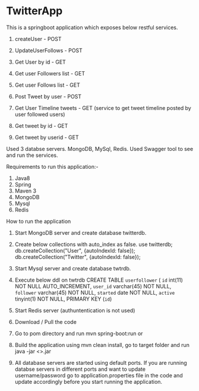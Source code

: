 # TwitterApp
This is a springboot application which exposes below restful services. 
1. createUser - POST
2. UpdateUserFollows - POST
3. Get User by id - GET
4. Get user Followers list - GET
5. Get user Follows list - GET

6. Post Tweet by user - POST
7. Get User Timeline tweets - GET (service to get tweet timeline posted by user followed users)
8. Get tweet by id - GET
9. Get tweet by userid - GET

Used 3 databse servers. MongoDB, MySql, Redis. Used Swagger tool to see and run the services.


Requirements to run this application:-
1. Java8
2. Spring
3. Maven 3
4. MongoDB
5. Mysql
6. Redis

How to run the application
1. Start MongoDB server and create database twitterdb.
2. Create below collections with auto_index as false.
use twitterdb;
db.createCollection("User", {autoIndexId: false});
db.createCollection("Twitter", {autoIndexId: false});

3. Start Mysql server and create database twtrdb.
4. Execute below ddl on twtrdb
CREATE TABLE `userfollower` (
  `id` int(11) NOT NULL AUTO_INCREMENT,
  `user_id` varchar(45) NOT NULL,
  `follower` varchar(45) NOT NULL,
  `started` date NOT NULL,
  `active` tinyint(1) NOT NULL,
  PRIMARY KEY (`id`)
 
 5. Start Redis server (authuntentication is not used)
 6. Download / Pull the code
 7. Go to pom directory and run
  mvn spring-boot:run
   or
8. Build the application using mvn clean install, go to target folder and run 
java -jar <<app>>.jar
  
9. All database servers are started using default ports. If you are running databse servers in different ports and want to update username/password go to application.properties file in the code and update accordingly before you start running the application.
  




